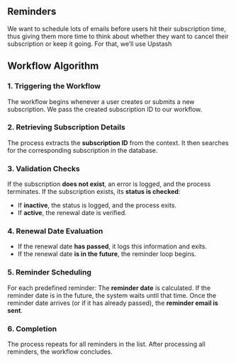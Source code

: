 ## Reminders

We want to schedule lots of emails before users hit their subscription time, thus giving them more time to think about whether they want to cancel their subscription or keep it going. For that, we’ll use Upstash

## Workflow Algorithm
### 1. Triggering the Workflow
The workflow begins whenever a user creates or submits a new subscription. We pass the created subscription ID to our workflow.
### 2. Retrieving Subscription Details
The process extracts the **subscription ID** from the context. It then searches for the corresponding subscription in the database.
### 3. Validation Checks
If the subscription **does not exist**, an error is logged, and the process terminates. If the subscription exists, its **status is checked**:
- If **inactive**, the status is logged, and the process exits.
- If **active**, the renewal date is verified.
### 4. Renewal Date Evaluation
- If the renewal date **has passed**, it logs this information and exits. 
- If the renewal date **is in the future**, the reminder loop begins.
### 5. Reminder Scheduling
For each predefined reminder: The **reminder date** is calculated. If the reminder date is in the future, the system waits until that time.
Once the reminder date arrives (or if it has already passed), the **reminder email is sent**.
### 6. Completion
The process repeats for all reminders in the list. 
After processing all reminders, the workflow concludes.